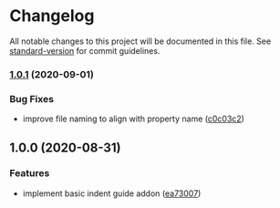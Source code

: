 # Changelog

All notable changes to this project will be documented in this file. See [standard-version](https://github.com/conventional-changelog/standard-version) for commit guidelines.

### [1.0.1](https://github.com/assisrafael/codemirror-addon-indent-guide/compare/v1.0.0...v1.0.1) (2020-09-01)


### Bug Fixes

* improve file naming to align with property name ([c0c03c2](https://github.com/assisrafael/codemirror-addon-indent-guide/commit/c0c03c21bf9c56a4b1e6c76f6c01d11f53cb4664))

## 1.0.0 (2020-08-31)


### Features

* implement basic indent guide addon ([ea73007](https://github.com/assisrafael/codemirror-addon-indent-guide/commit/ea730079988f36f551ab5303c455e3a8c6031c4a))

